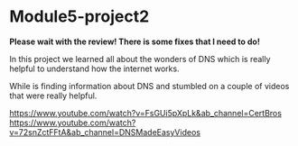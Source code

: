 # Module5-project2

**Please wait with the review! There is some fixes that I need to do!**

In this project we learned all about the wonders of DNS which is really helpful to understand how the internet works. 

While is finding information about DNS and stumbled on a couple of videos that were really helpful. 

https://www.youtube.com/watch?v=FsGUi5pXpLk&ab_channel=CertBros
https://www.youtube.com/watch?v=72snZctFFtA&ab_channel=DNSMadeEasyVideos

